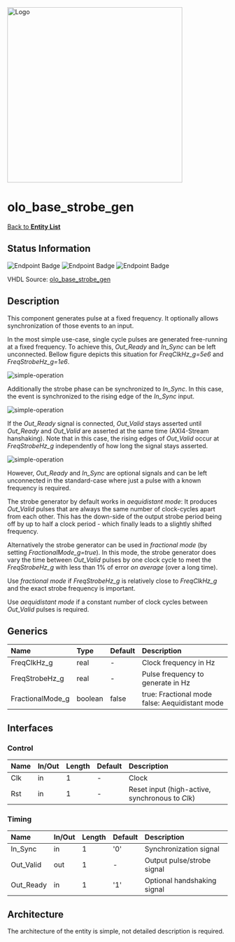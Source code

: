 <img src="../Logo.png" alt="Logo" width="400">

# olo_base_strobe_gen

[Back to **Entity List**](../EntityList.md)

## Status Information

![Endpoint Badge](https://img.shields.io/endpoint?url=https://storage.googleapis.com/open-logic-badges/coverage/olo_base_strobe_gen.json?cacheSeconds=0) ![Endpoint Badge](https://img.shields.io/endpoint?url=https://storage.googleapis.com/open-logic-badges/branches/olo_base_strobe_gen.json?cacheSeconds=0) ![Endpoint Badge](https://img.shields.io/endpoint?url=https://storage.googleapis.com/open-logic-badges/issues/olo_base_strobe_gen.json?cacheSeconds=0)

VHDL Source: [olo_base_strobe_gen](../../src/base/vhdl/olo_base_strobe_gen.vhd)

## Description

This component generates pulse at a fixed frequency. It optionally allows synchronization of those events to an input.

In the most simple use-case, single cycle pulses are generated free-running at a fixed frequency. To achieve this, *Out_Ready* and *In_Sync* can be left unconnected. Bellow figure depicts this situation for *FreqClkHz_g=5e6* and *FreqStrobeHz_g=1e6*.

![simple-operation](./misc/olo_base_strobe_generator_simple.png)

Additionally the strobe phase can be synchronized to *In_Sync*. In this case, the event is synchronized to the rising edge of the *In_Sync* input.

![simple-operation](./misc/olo_base_strobe_generator_sync.png)

If the *Out_Ready* signal is connected, *Out_Valid* stays asserted until *Out_Ready* and *Out_Valid* are asserted at the same time (AXI4-Stream hanshaking). Note that in this case, the rising edges of *Out_Valid* occur at *FreqStrobeHz_g* independently of how long the signal stays asserted.

![simple-operation](./misc/olo_base_strobe_generator_ready.png)

However, *Out_Ready* and *In_Sync* are optional signals and can be left unconnected in the standard-case where just a pulse with a known frequency is required.

The strobe generator by default works in *aequidistant mode*: It produces *Out_Valid* pulses that are always the same number of clock-cycles apart from each other. This has the down-side of the output strobe period being off by up to half a clock period - which finally leads to a slightly shifted frequency.

Alternatively the strobe generator can be used in *fractional mode* (by setting *FractionalMode_g=true*). In this mode, the strobe generator does vary the time between *Out_Valid* pulses by one clock cycle to meet the *FreqStrobeHz_g* with less than 1% of error *on average* (over a long time).

Use *fractional mode* if *FreqStrobeHz_g* is relatively close to *FreqClkHz_g* and the exact strobe frequency is important.

Use *aequidistant mode* if a constant number of clock cycles between *Out_Valid* pulses is required. 

## Generics

| Name             | Type    | Default | Description                                        |
| :--------------- | :------ | ------- | :------------------------------------------------- |
| FreqClkHz_g      | real    | -       | Clock frequency in Hz                              |
| FreqStrobeHz_g   | real    | -       | Pulse frequency to generate in Hz                  |
| FractionalMode_g | boolean | false   | true: Fractional mode <br>false: Aequidistant mode |

## Interfaces

### Control

| Name | In/Out | Length | Default | Description                                     |
| :--- | :----- | :----- | ------- | :---------------------------------------------- |
| Clk  | in     | 1      | -       | Clock                                           |
| Rst  | in     | 1      | -       | Reset input (high-active, synchronous to *Clk*) |

### Timing

| Name      | In/Out | Length | Default | Description                 |
| :-------- | :----- | :----- | ------- | :-------------------------- |
| In_Sync   | in     | 1      | '0'     | Synchronization signal      |
| Out_Valid | out    | 1      | -       | Output pulse/strobe signal  |
| Out_Ready | in     | 1      | '1'     | Optional handshaking signal |

## Architecture

The architecture of the entity is simple, not detailed description is required.

